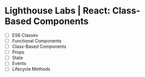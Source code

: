 # Lighthouse Labs | React: Class-Based Components

- [ ] ES6 Classes
- [ ] Functional Components
- [ ] Class-Based Components
- [ ] Props
- [ ] State
- [ ] Events
- [ ] Lifecycle Methods
